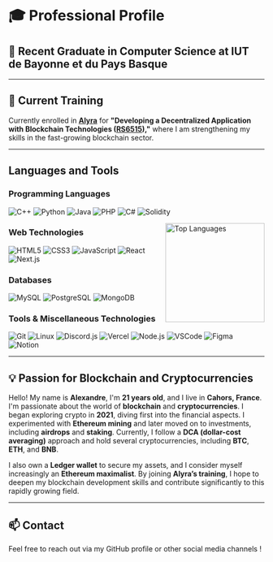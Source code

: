 
# 🎓 **Professional Profile**

## 🌟 Recent Graduate in Computer Science at IUT de Bayonne et du Pays Basque

---

## 🚀 Current Training
Currently enrolled in **[Alyra](https://www.alyra.fr/)** for **"Developing a Decentralized Application with Blockchain Technologies ([RS6515](https://www.francecompetences.fr/recherche/rs/6515/)),"** where I am strengthening my skills in the fast-growing blockchain sector.

---

## Languages and Tools

### Programming Languages
![C++](https://skillicons.dev/icons?i=cpp) ![Python](https://skillicons.dev/icons?i=python) ![Java](https://skillicons.dev/icons?i=java) ![PHP](https://skillicons.dev/icons?i=php) ![C#](https://skillicons.dev/icons?i=cs) ![Solidity](https://skillicons.dev/icons?i=solidity)

<img align="right" height="195px" src="https://github-readme-stats.vercel.app/api/top-langs?username=alexandre-pascal&lang=en&layout=compact&theme=tokyonight" alt="Top Languages" />

### Web Technologies
![HTML5](https://skillicons.dev/icons?i=html) ![CSS3](https://skillicons.dev/icons?i=css) ![JavaScript](https://skillicons.dev/icons?i=js) ![React](https://skillicons.dev/icons?i=react) ![Next.js](https://skillicons.dev/icons?i=nextjs)

### Databases
![MySQL](https://skillicons.dev/icons?i=mysql) ![PostgreSQL](https://skillicons.dev/icons?i=postgres) ![MongoDB](https://skillicons.dev/icons?i=mongodb)

### Tools & Miscellaneous Technologies
![Git](https://skillicons.dev/icons?i=git) ![Linux](https://skillicons.dev/icons?i=linux) ![Discord.js](https://skillicons.dev/icons?i=discord) ![Vercel](https://skillicons.dev/icons?i=vercel) ![Node.js](https://skillicons.dev/icons?i=nodejs) ![VSCode](https://skillicons.dev/icons?i=vscode) ![Figma](https://skillicons.dev/icons?i=figma) ![Notion](https://skillicons.dev/icons?i=notion)

---

## 💡 Passion for Blockchain and Cryptocurrencies
Hello! My name is **Alexandre**, I'm **21 years old**, and I live in **Cahors, France**. I'm passionate about the world of **blockchain** and **cryptocurrencies**. I began exploring crypto in **2021**, diving first into the financial aspects. I experimented with **Ethereum mining** and later moved on to investments, including **airdrops** and **staking**. Currently, I follow a **DCA (dollar-cost averaging)** approach and hold several cryptocurrencies, including **BTC**, **ETH**, and **BNB**.

I also own a **Ledger wallet** to secure my assets, and I consider myself increasingly an **Ethereum maximalist**. By joining **Alyra’s training**, I hope to deepen my blockchain development skills and contribute significantly to this rapidly growing field.

---

## 📫 Contact
Feel free to reach out via my GitHub profile or other social media channels !
